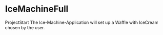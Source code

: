 # IceMachineFull
ProjectStart
The Ice-Machine-Application will set up a Waffle with IceCream chosen by the user.
